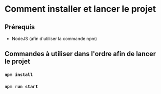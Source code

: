 # Comment installer et lancer le projet

## Prérequis
- NodeJS (afin d'utiliser la commande npm)

## Commandes à utiliser dans l'ordre afin de lancer le projet

### `npm install`
### `npm run start`
